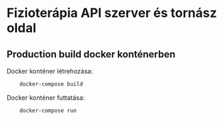 # Fizioterápia API szerver és tornász oldal

## Production build docker konténerben

Docker konténer létrehozása:

```bash
    docker-compose build
```

Docker konténer futtatása:

```bash
    docker-compose run
```
